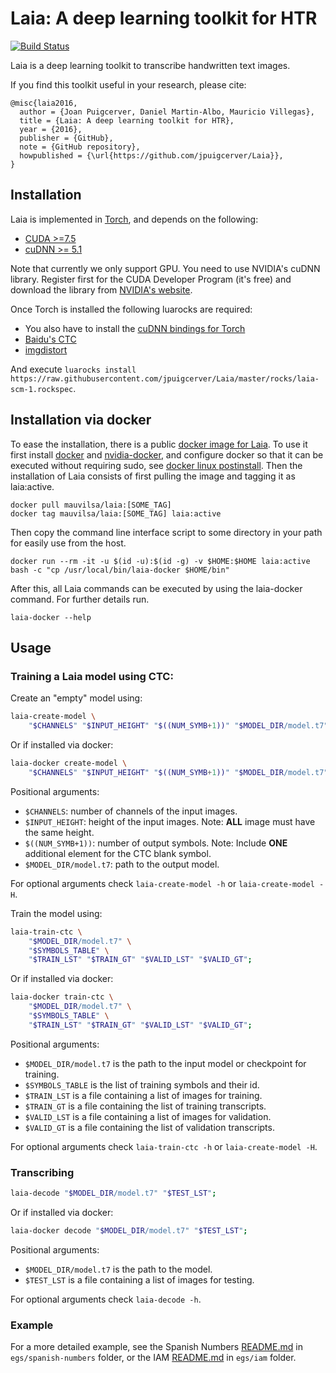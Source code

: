 # Laia: A deep learning toolkit for HTR

[![Build Status](https://travis-ci.com/jpuigcerver/Laia.svg?token=HF64eTvPxEUcjjUPXpgm&branch=master)](https://travis-ci.com/jpuigcerver/Laia)

Laia is a deep learning toolkit to transcribe handwritten text images.

If you find this toolkit useful in your research, please cite:

```
@misc{laia2016,
  author = {Joan Puigcerver, Daniel Martin-Albo, Mauricio Villegas},
  title = {Laia: A deep learning toolkit for HTR},
  year = {2016},
  publisher = {GitHub},
  note = {GitHub repository},
  howpublished = {\url{https://github.com/jpuigcerver/Laia}},
}
```

## Installation

Laia is implemented in [Torch](http://torch.ch/), and depends on the following:

- [CUDA >=7.5](https://developer.nvidia.com/cuda-downloads)
- [cuDNN >= 5.1](https://developer.nvidia.com/cudnn)

Note that currently we only support GPU. You need to use NVIDIA's cuDNN library. Register first for the CUDA Developer Program (it's free) and download the library from [NVIDIA's website](https://developer.nvidia.com/cudnn).

Once Torch is installed the following luarocks are required:

- You also have to  install the [cuDNN bindings for Torch](https://github.com/soumith/cudnn.torch)
- [Baidu's CTC](https://github.com/baidu-research/warp-ctc)
- [imgdistort](https://github.com/jpuigcerver/imgdistort)

And execute `luarocks install https://raw.githubusercontent.com/jpuigcerver/Laia/master/rocks/laia-scm-1.rockspec`.


## Installation via docker

To ease the installation, there is a public [docker image for Laia](https://hub.docker.com/r/mauvilsa/laia/). To use it first install [docker](https://docs.docker.com/engine/installation/linux/docker-ce/ubuntu/#install-docker-ce) and [nvidia-docker](https://github.com/NVIDIA/nvidia-docker/releases), and configure docker so that it can be executed without requiring sudo, see [docker linux postinstall](https://docs.docker.com/engine/installation/linux/linux-postinstall/). Then the installation of Laia consists of first pulling the image and tagging it as laia:active.

    docker pull mauvilsa/laia:[SOME_TAG]
    docker tag mauvilsa/laia:[SOME_TAG] laia:active

Then copy the command line interface script to some directory in your path for easily use from the host.

    docker run --rm -it -u $(id -u):$(id -g) -v $HOME:$HOME laia:active bash -c "cp /usr/local/bin/laia-docker $HOME/bin"

After this, all Laia commands can be executed by using the laia-docker command. For further details run.

    laia-docker --help


## Usage

### Training a Laia model using CTC:

Create an "empty" model using:
```bash
laia-create-model \
    "$CHANNELS" "$INPUT_HEIGHT" "$((NUM_SYMB+1))" "$MODEL_DIR/model.t7";
```
Or if installed via docker:
```bash
laia-docker create-model \
    "$CHANNELS" "$INPUT_HEIGHT" "$((NUM_SYMB+1))" "$MODEL_DIR/model.t7";
```
Positional arguments:
- `$CHANNELS`: number of channels of the input images.
- `$INPUT_HEIGHT`: height of the input images. Note: **ALL** image must have the same height.
- `$((NUM_SYMB+1))`: number of output symbols. Note: Include **ONE** additional element for the CTC blank symbol.
- `$MODEL_DIR/model.t7`: path to the output model.

For optional arguments check `laia-create-model -h` or `laia-create-model -H`.

Train the model using:
```bash
laia-train-ctc \
    "$MODEL_DIR/model.t7" \
    "$SYMBOLS_TABLE" \
    "$TRAIN_LST" "$TRAIN_GT" "$VALID_LST" "$VALID_GT";
```
Or if installed via docker:
```bash
laia-docker train-ctc \
    "$MODEL_DIR/model.t7" \
    "$SYMBOLS_TABLE" \
    "$TRAIN_LST" "$TRAIN_GT" "$VALID_LST" "$VALID_GT";
```
Positional arguments:
- `$MODEL_DIR/model.t7` is the path to the input model or checkpoint for training.
- `$SYMBOLS_TABLE` is the list of training symbols and their id.
- `$TRAIN_LST` is a file containing a list of images for training.
- `$TRAIN_GT` is a file containing the list of training transcripts.
- `$VALID_LST` is a file containing a list of images for validation.
- `$VALID_GT` is a file containing the list of validation transcripts.

For optional arguments check `laia-train-ctc -h` or `laia-create-model -H`.

### Transcribing

```bash
laia-decode "$MODEL_DIR/model.t7" "$TEST_LST";
```
Or if installed via docker:
```bash
laia-docker decode "$MODEL_DIR/model.t7" "$TEST_LST";
```
Positional arguments:
- `$MODEL_DIR/model.t7` is the path to the model.
- `$TEST_LST` is a file containing a list of images for testing.

For optional arguments check `laia-decode -h`.

### Example

For a more detailed example, see the Spanish Numbers
[README.md](egs/spanish-numbers/README.md) in `egs/spanish-numbers` folder, or
the IAM [README.md](egs/iam/README.md) in `egs/iam` folder.
